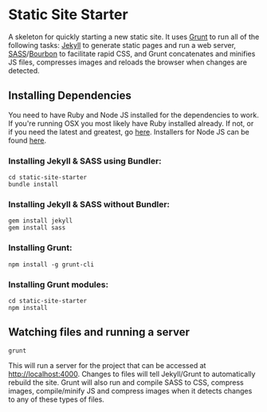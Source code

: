 # Static Site Starter

A skeleton for quickly starting a new static site. It uses [Grunt](http://gruntjs.com/) to run all of the following tasks: [Jekyll](http://jekyllrb.com/) to generate static pages and run a web server, [SASS](http://sass-lang.com/)/[Bourbon](http://bourbon.io/) to facilitate rapid CSS, and Grunt concatenates and minifies JS files, compresses images and reloads the browser when changes are detected.

## Installing Dependencies

You need to have Ruby and Node JS installed for the dependencies to work. If you're running OSX you most likely have Ruby installed already. If not, or if you need the latest and greatest, go [here](https://www.ruby-lang.org/en/downloads/). Installers for Node JS can be found [here](http://nodejs.org/download/).

### Installing Jekyll & SASS using Bundler:

```shell
cd static-site-starter
bundle install
```

### Installing Jekyll & SASS without Bundler:

```shell
gem install jekyll
gem install sass
```

### Installing Grunt:

```shell
npm install -g grunt-cli
```

### Installing Grunt modules:

```shell
cd static-site-starter
npm install
```

## Watching files and running a server

```shell
grunt
```

This will run a server for the project that can be accessed at [http://localhost:4000](http://localhost:4000). Changes to files will tell Jekyll/Grunt to automatically rebuild the site. Grunt will also run and compile SASS to CSS, compress images, compile/minify JS and compress images when it detects changes to any of these types of files.